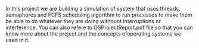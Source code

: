 In this project we are building a simulation of system that uses threads, semaphores and FCFS scheduling algorithm to run processes to make them be able to do whatever they are doing withount interruptions or interference.
You can also refere to OSProjectReport.pdf file so that you can know more about the project and the concepts ofoperating systems we used in it.

